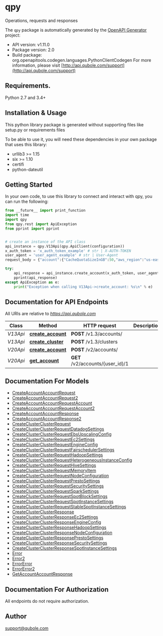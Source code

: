 # qpy
Operations, requests and responses

The `qpy` package is automatically generated by the [OpenAPI Generator](https://openapi-generator.tech) project:

- API version: v1.11.0
- Package version: 2.0
- Build package: org.openapitools.codegen.languages.PythonClientCodegen
For more information, please visit [http://api.qubole.com/support](http://api.qubole.com/support)

## Requirements.

Python 2.7 and 3.4+

## Installation & Usage

This python library package is generated without supporting files like setup.py or requirements files

To be able to use it, you will need these dependencies in your own package that uses this library:

* urllib3 >= 1.15
* six >= 1.10
* certifi
* python-dateutil

## Getting Started

In your own code, to use this library to connect and interact with qpy,
you can run the following:

```python
from __future__ import print_function
import time
import qpy
from qpy.rest import ApiException
from pprint import pprint


# create an instance of the API class
api_instance = qpy.V13Api(qpy.ApiClient(configuration))
x_auth_token = 'x_auth_token_example' # str | X-AUTH-TOKEN
user_agent = 'user_agent_example' # str | User-Agent
request_body = {"account":{"CacheQuotaSizeInGB":50,"aws_region":"us-east-1","compute_access_key":"$COMPUTE_ACCESS_KEY","compute_secret_key":"$COMPUTE_SECRET_KEY","compute_type":"CUSTOMER_MANAGED","defloc":"$DEFLOC","idle_cluster_timeout":3,"idle_session_timeout":2880,"level":"free","name":"Test","storage_access_key":"$STORAGE_ACCESS_KEY","storage_secret_key":"$STORAGE_SECRET_KEY","storage_type":"CUSTOMER_MANAGED","sub_account_creation":false}} # dict(str, object) | 

try:
    api_response = api_instance.create_account(x_auth_token, user_agent, request_body)
    pprint(api_response)
except ApiException as e:
    print("Exception when calling V13Api->create_account: %s\n" % e)

```

## Documentation for API Endpoints

All URIs are relative to *https://api.qubole.com*

Class | Method | HTTP request | Description
------------ | ------------- | ------------- | -------------
*V13Api* | [**create_account**](qpy/docs/V13Api.md#create_account) | **POST** /v1.3/accounts/ | 
*V13Api* | [**create_cluster**](qpy/docs/V13Api.md#create_cluster) | **POST** /v1.3/clusters | 
*V20Api* | [**create_account**](qpy/docs/V20Api.md#create_account) | **POST** /v2/accounts/ | 
*V20Api* | [**get_account**](qpy/docs/V20Api.md#get_account) | **GET** /v2/accounts/{user_id}/1 | 


## Documentation For Models

 - [CreateAccountAccountRequest](qpy/docs/CreateAccountAccountRequest.md)
 - [CreateAccountAccountRequest2](qpy/docs/CreateAccountAccountRequest2.md)
 - [CreateAccountAccountRequestAccount](qpy/docs/CreateAccountAccountRequestAccount.md)
 - [CreateAccountAccountRequestAccount2](qpy/docs/CreateAccountAccountRequestAccount2.md)
 - [CreateAccountAccountResponse](qpy/docs/CreateAccountAccountResponse.md)
 - [CreateAccountAccountResponse2](qpy/docs/CreateAccountAccountResponse2.md)
 - [CreateClusterClusterRequest](qpy/docs/CreateClusterClusterRequest.md)
 - [CreateClusterClusterRequestDatadogSettings](qpy/docs/CreateClusterClusterRequestDatadogSettings.md)
 - [CreateClusterClusterRequestEbsUpscalingConfig](qpy/docs/CreateClusterClusterRequestEbsUpscalingConfig.md)
 - [CreateClusterClusterRequestEc2Settings](qpy/docs/CreateClusterClusterRequestEc2Settings.md)
 - [CreateClusterClusterRequestEngineConfig](qpy/docs/CreateClusterClusterRequestEngineConfig.md)
 - [CreateClusterClusterRequestFairschedulerSettings](qpy/docs/CreateClusterClusterRequestFairschedulerSettings.md)
 - [CreateClusterClusterRequestHadoopSettings](qpy/docs/CreateClusterClusterRequestHadoopSettings.md)
 - [CreateClusterClusterRequestHeterogeneousInstanceConfig](qpy/docs/CreateClusterClusterRequestHeterogeneousInstanceConfig.md)
 - [CreateClusterClusterRequestHiveSettings](qpy/docs/CreateClusterClusterRequestHiveSettings.md)
 - [CreateClusterClusterRequestMemoryItem](qpy/docs/CreateClusterClusterRequestMemoryItem.md)
 - [CreateClusterClusterRequestNodeConfiguration](qpy/docs/CreateClusterClusterRequestNodeConfiguration.md)
 - [CreateClusterClusterRequestPrestoSettings](qpy/docs/CreateClusterClusterRequestPrestoSettings.md)
 - [CreateClusterClusterRequestSecuritySettings](qpy/docs/CreateClusterClusterRequestSecuritySettings.md)
 - [CreateClusterClusterRequestSparkSettings](qpy/docs/CreateClusterClusterRequestSparkSettings.md)
 - [CreateClusterClusterRequestSpotBlockSettings](qpy/docs/CreateClusterClusterRequestSpotBlockSettings.md)
 - [CreateClusterClusterRequestSpotInstanceSettings](qpy/docs/CreateClusterClusterRequestSpotInstanceSettings.md)
 - [CreateClusterClusterRequestStableSpotInstanceSettings](qpy/docs/CreateClusterClusterRequestStableSpotInstanceSettings.md)
 - [CreateClusterClusterResponse](qpy/docs/CreateClusterClusterResponse.md)
 - [CreateClusterClusterResponseEc2Settings](qpy/docs/CreateClusterClusterResponseEc2Settings.md)
 - [CreateClusterClusterResponseEngineConfig](qpy/docs/CreateClusterClusterResponseEngineConfig.md)
 - [CreateClusterClusterResponseHadoopSettings](qpy/docs/CreateClusterClusterResponseHadoopSettings.md)
 - [CreateClusterClusterResponseNodeConfiguration](qpy/docs/CreateClusterClusterResponseNodeConfiguration.md)
 - [CreateClusterClusterResponsePrestoSettings](qpy/docs/CreateClusterClusterResponsePrestoSettings.md)
 - [CreateClusterClusterResponseSecuritySettings](qpy/docs/CreateClusterClusterResponseSecuritySettings.md)
 - [CreateClusterClusterResponseSpotInstanceSettings](qpy/docs/CreateClusterClusterResponseSpotInstanceSettings.md)
 - [Error](qpy/docs/Error.md)
 - [Error2](qpy/docs/Error2.md)
 - [ErrorError](qpy/docs/ErrorError.md)
 - [ErrorError2](qpy/docs/ErrorError2.md)
 - [GetAccountAccountResponse](qpy/docs/GetAccountAccountResponse.md)


## Documentation For Authorization

 All endpoints do not require authorization.

## Author

support@qubole.com



